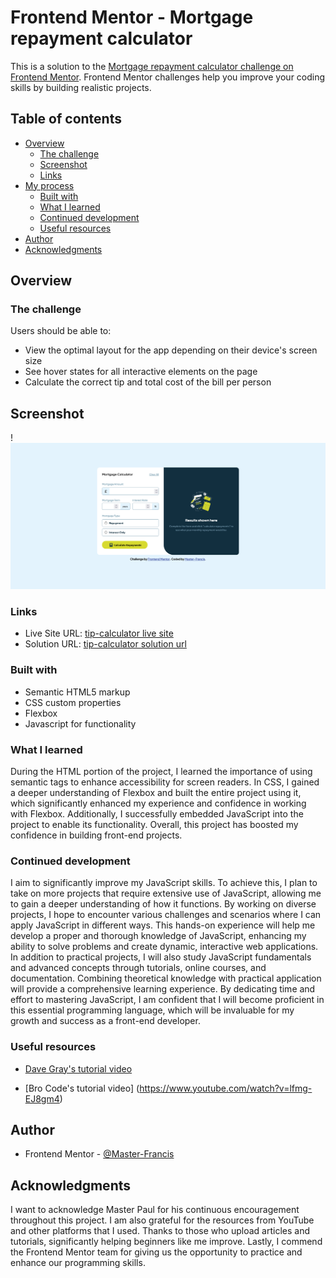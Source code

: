 # Frontend Mentor - Mortgage repayment calculator

This is a solution to the [Mortgage repayment calculator challenge on Frontend Mentor](https://www.frontendmentor.io/challenges/mortgage-repayment-calculator-Galx1LXK73). Frontend Mentor challenges help you improve your coding skills by building realistic projects.

## Table of contents

- [Overview](#overview)
  - [The challenge](#the-challenge)
  - [Screenshot](#screenshot)
  - [Links](#links)
- [My process](#my-process)
  - [Built with](#built-with)
  - [What I learned](#what-i-learned)
  - [Continued development](#continued-development)
  - [Useful resources](#useful-resources)
- [Author](#author)
- [Acknowledgments](#acknowledgments)

## Overview

### The challenge

Users should be able to:

- View the optimal layout for the app depending on their device's screen size
- See hover states for all interactive elements on the page
- Calculate the correct tip and total cost of the bill per person

## Screenshot

!![mortgage-repayment-calculator](image.png)

### Links

- Live Site URL: [tip-calculator live site]()
- Solution URL: [tip-calculator solution url]()

### Built with

- Semantic HTML5 markup
- CSS custom properties
- Flexbox
- Javascript for functionality

### What I learned

During the HTML portion of the project, I learned the importance of using semantic tags to enhance accessibility for screen readers. In CSS, I gained a deeper understanding of Flexbox and built the entire project using it, which significantly enhanced my experience and confidence in working with Flexbox. Additionally, I successfully embedded JavaScript into the project to enable its functionality. Overall, this project has boosted my confidence in building front-end projects.

### Continued development

I aim to significantly improve my JavaScript skills. To achieve this, I plan to take on more projects that require extensive use of JavaScript, allowing me to gain a deeper understanding of how it functions. By working on diverse projects, I hope to encounter various challenges and scenarios where I can apply JavaScript in different ways. This hands-on experience will help me develop a proper and thorough knowledge of JavaScript, enhancing my ability to solve problems and create dynamic, interactive web applications.
In addition to practical projects, I will also study JavaScript fundamentals and advanced concepts through tutorials, online courses, and documentation. Combining theoretical knowledge with practical application will provide a comprehensive learning experience. By dedicating time and effort to mastering JavaScript, I am confident that I will become proficient in this essential programming language, which will be invaluable for my growth and success as a front-end developer.

### Useful resources

- [Dave Gray's tutorial video](https://www.hostitsmart.com/blog/best-youtube-channels-to-learn-web-development/)

- [Bro Code's tutorial video]
  (https://www.youtube.com/watch?v=lfmg-EJ8gm4)

## Author

- Frontend Mentor - [@Master-Francis](https://www.frontendmentor.io/profile/freshframcis)

## Acknowledgments

I want to acknowledge Master Paul for his continuous encouragement throughout this project. I am also grateful for the resources from YouTube and other platforms that I used. Thanks to those who upload articles and tutorials, significantly helping beginners like me improve. Lastly, I commend the Frontend Mentor team for giving us the opportunity to practice and enhance our programming skills.
